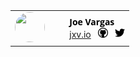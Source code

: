 <br />
<br />
<table>
  <tr>
    <td>
      <a href="index.html">
        <img height="48px" width="48px" src="https://avatars3.githubusercontent.com/u/3070597?s=30&v=4" style="border-radius: 50%"/>
      </a>
    </td>
    <td>
      &nbsp;
      &nbsp;
    </td>
    <td>
      <div>
        <a href="index.html" style="text-decoration: none;">
          <span style="font-weight: bold; font-family: 'Open Sans', sans-serif; color: #000;">Joe Vargas</span>
        </a>
      </div>
      <div>
        <a href="http://jxv.io">jxv.io</a>
        &nbsp;
        <a href="https://github.com/jxv"><img src="github.png" height="16px" width="16px" /></a>
        &nbsp;
        <a href="https://twitter.com/jxv_io"><img src="twitter.png" height="16px" width="16px" /></a>
      </div>
    </td>
  </tr>
</table>
<br />
